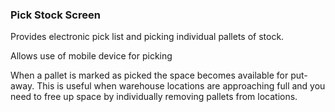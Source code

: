 ### Pick Stock Screen

Provides electronic pick list and picking individual pallets of stock.

Allows use of mobile device for picking

When a pallet is marked as picked the space becomes available for put-away. This is useful when warehouse locations are approaching full and you need to free up space by individually removing pallets from locations.
